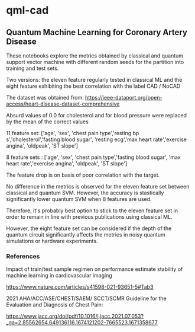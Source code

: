 # qml-cad

## Quantum Machine Learning  for Coronary Artery Disease

These notebooks explore the metrics obtained by classical and quantum support vector machine with different random seeds for the partition into training and test sets.

Two versions: the eleven feature regularly tested in classical ML and the eight feature exhibiting the best correlation with the label CAD / NoCAD

The dataset was obtained  from: https://ieee-dataport.org/open-access/heart-disease-dataset-comprehensive

Absurd values of 0.0 for cholesterol and for blood pressure were replaced by the mean of the correct values

11 feature set: ['age', 'sex', 'chest pain type','resting bp s','cholesterol','fasting blood sugar',
                 'resting ecg','max heart rate','exercise angina', 'oldpeak', 'ST slope'] 

8 feature sets : ['age', 'sex', 'chest pain type','fasting blood sugar',
                 'max heart rate','exercise angina', 'oldpeak', 'ST slope'] 

The feature drop is on basis of poor correlation with the target. 

No difference in the metrics is observed for the eleven feature set between classical and quantum SVM. However, the accuracy is stastically significantly lower quantum SVM when 8 features are used.

Therefore, it's probably best option to stick to the eleven feature set in order to remain in line with previous publications using classical ML. 

However, the eight feature set can be considered if the depth of the quantum circuit significantly affects the metrics in noisy quantum simulations or hardware experiments.

### References

Impact of train/test sample regimen on performance estimate stability of machine learning in cardiovascular imaging

https://www.nature.com/articles/s41598-021-93651-5#Tab3

2021 AHA/ACC/ASE/CHEST/SAEM/
SCCT/SCMR Guideline for the
Evaluation and Diagnosis of Chest Pain:

https://www.jacc.org/doi/pdf/10.1016/j.jacc.2021.07.053?_ga=2.85562654.649136116.1674121202-7665523.1671358677
